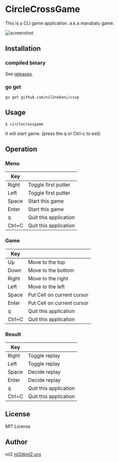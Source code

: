 CircleCrossGame
===============

This is a CLI game application.
a.k.a marubatu game.

![screenshot](https://raw.githubusercontent.com/nil2nekoni2/ss/master/circlecrossgame/app.png)

Installation
------------

### compiled binary

See [releases](https://github.com/nil2nekoni/csvp/releases).

### go get

```
go get github.com/nil2nekoni/csvp
```

Usage
-----

```
$ circlecrossgame
```

It will start game.
(press the q or Ctrl-c to exit)

Operation
---------

### Menu

| Key    |                       |
|--------|-----------------------|
| Right  | Toggle first putter   |
| Left   | Toggle first putter   |
| Space  | Start this game       |
| Enter  | Start this game       |
| q      | Quit this application |
| Ctrl+C | Quit this application |

### Game

| Key    |                            |
|--------|----------------------------|
| Up     | Move to the top            |
| Down   | Move to the bottom         |
| Right  | Move to the right          |
| Left   | Move to the left           |
| Space  | Put Cell on current cursor |
| Enter  | Put Cell on current cursor |
| q      | Quit this application      |
| Ctrl+C | Quit this application      |

### Result

| Key    |                       |
|--------|-----------------------|
| Right  | Toggle replay         |
| Left   | Toggle replay         |
| Space  | Decide replay         |
| Enter  | Decide replay         |
| q      | Quit this application |
| Ctrl+C | Quit this application |

License
-------

MIT License

Author
------

nil2 <nil2@nil2.org>
